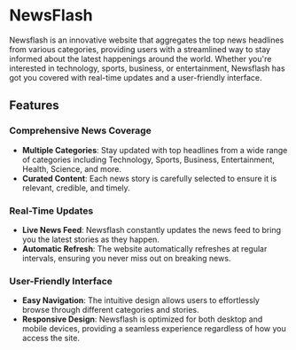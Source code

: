 # NewsFlash

Newsflash is an innovative website that aggregates the top news headlines from various categories, providing users with a streamlined way to stay informed about the latest happenings around the world. Whether you're interested in technology, sports, business, or entertainment, Newsflash has got you covered with real-time updates and a user-friendly interface.

## Features

### Comprehensive News Coverage
- **Multiple Categories**: Stay updated with top headlines from a wide range of categories including Technology, Sports, Business, Entertainment, Health, Science, and more.
- **Curated Content**: Each news story is carefully selected to ensure it is relevant, credible, and timely.

### Real-Time Updates
- **Live News Feed**: Newsflash constantly updates the news feed to bring you the latest stories as they happen.
- **Automatic Refresh**: The website automatically refreshes at regular intervals, ensuring you never miss out on breaking news.

### User-Friendly Interface
- **Easy Navigation**: The intuitive design allows users to effortlessly browse through different categories and stories.
- **Responsive Design**: Newsflash is optimized for both desktop and mobile devices, providing a seamless experience regardless of how you access the site.
